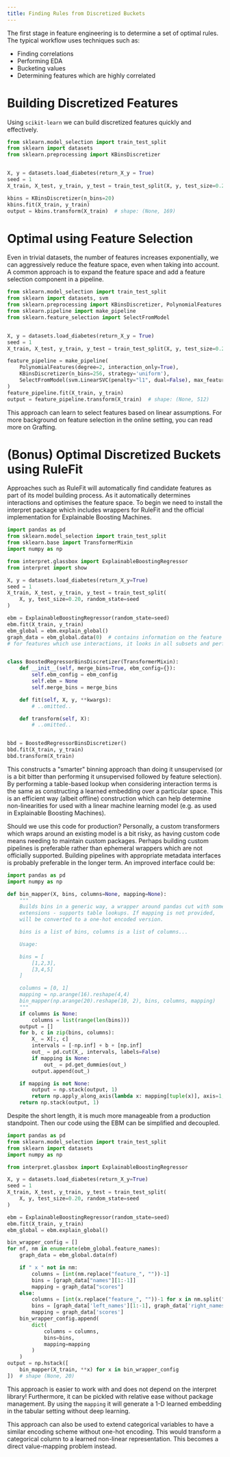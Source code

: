 ```yaml
---
title: Finding Rules from Discretized Buckets
---
```


The first stage in feature engineering is to determine a set of optimal rules. The typical workflow uses techniques such as:

*  Finding correlations
*  Performing EDA
*  Bucketing values
*  Determining features which are highly correlated

# Building Discretized Features

Using `scikit-learn` we can build discretized features quickly and effectively. 

```py
from sklearn.model_selection import train_test_split
from sklearn import datasets
from sklearn.preprocessing import KBinsDiscretizer


X, y = datasets.load_diabetes(return_X_y = True)
seed = 1
X_train, X_test, y_train, y_test = train_test_split(X, y, test_size=0.20, random_state=seed)

kbins = KBinsDiscretizer(n_bins=20)
kbins.fit(X_train, y_train)
output = kbins.transform(X_train)  # shape: (None, 169)
```


# Optimal using Feature Selection

Even in trivial datasets, the number of features increases exponentially, we can aggressively reduce the feature space, even when taking into account. A common approach is to expand the feature space and add a feature selection component in a pipeline. 

```py
from sklearn.model_selection import train_test_split
from sklearn import datasets, svm
from sklearn.preprocessing import KBinsDiscretizer, PolynomialFeatures
from sklearn.pipeline import make_pipeline
from sklearn.feature_selection import SelectFromModel


X, y = datasets.load_diabetes(return_X_y = True)
seed = 1
X_train, X_test, y_train, y_test = train_test_split(X, y, test_size=0.20, random_state=seed)

feature_pipeline = make_pipeline(
    PolynomialFeatures(degree=2, interaction_only=True),
    KBinsDiscretizer(n_bins=256, strategy='uniform'),
    SelectFromModel(svm.LinearSVC(penalty="l1", dual=False), max_features=512)  # without this we'll have over 2,000 features
)
feature_pipeline.fit(X_train, y_train)
output = feature_pipeline.transform(X_train)  # shape: (None, 512)
```

This approach can learn to select features based on linear assumptions. For more background on feature selection in the online setting, you can read more on Grafting. 


# (Bonus) Optimal Discretized Buckets using RuleFit

Approaches such as RuleFit will automatically find candidate features as part of its model building process. As it automatically determines interactions and optimises the feature space. To begin we need to install the interpret package which includes wrappers for RuleFit and the official implementation for Explainable Boosting Machines. 

```py
import pandas as pd
from sklearn.model_selection import train_test_split
from sklearn.base import TransformerMixin
import numpy as np

from interpret.glassbox import ExplainableBoostingRegressor
from interpret import show

X, y = datasets.load_diabetes(return_X_y=True)
seed = 1
X_train, X_test, y_train, y_test = train_test_split(
    X, y, test_size=0.20, random_state=seed
)

ebm = ExplainableBoostingRegressor(random_state=seed)
ebm.fit(X_train, y_train)
ebm_global = ebm.explain_global()
graph_data = ebm_global.data(0)  # contains information on the feature and confidence interval
# for features which use interactions, it looks in all subsets and performs a table lookup (not implemented)


class BoostedRegressorBinsDiscretizer(TransformerMixin):
    def __init__(self, merge_bins=True, ebm_config={}):
        self.ebm_config = ebm_config
        self.ebm = None
        self.merge_bins = merge_bins

    def fit(self, X, y, **kwargs):
        # ..omitted..

    def transform(self, X):
        # ..omitted..


bbd = BoostedRegressorBinsDiscretizer()
bbd.fit(X_train, y_train)
bbd.transform(X_train)

```

This constructs a "smarter" binning approach than doing it unsupervised (or is a bit bitter than performing it unsupervised followed by feature selection). By performing a table-based lookup when considering interaction terms is the same as constructing a learned embedding over a particular space. This is an efficient way (albeit offline) construction which can help determine non-linearities for used with a linear machine learning model (e.g. as used in Explainable Boosting Machines). 

Should we use this code for production? Personally, a custom transformers which wraps around an existing model is a bit risky, as having custom code means needing to maintain custom packages. Perhaps building custom pipelines is preferable rather than ephemeral wrappers which are not officially supported. Building pipelines with appropriate metadata interfaces is probably preferable in the longer term. An improved interface could be:

```py
import pandas as pd
import numpy as np

def bin_mapper(X, bins, columns=None, mapping=None):
    """
    Builds bins in a generic way, a wrapper around pandas cut with some
    extensions - supports table lookups. If mapping is not provided, 
    will be converted to a one-hot encoded version.

    bins is a list of bins, columns is a list of columns...

    Usage:

    bins = [
        [1,2,3],
        [3,4,5]
    ]

    columns = [0, 1]
    mapping = np.arange(16).reshape(4,4)
    bin_mapper(np.arange(20).reshape(10, 2), bins, columns, mapping)
    """
    if columns is None:
        columns = list(range(len(bins)))
    output = []
    for b, c in zip(bins, columns):
        X_ = X[:, c]
        intervals = [-np.inf] + b + [np.inf] 
        out_ = pd.cut(X_, intervals, labels=False)
        if mapping is None:
            out_ = pd.get_dummies(out_)
        output.append(out_)

    if mapping is not None:
        output = np.stack(output, 1)
        return np.apply_along_axis(lambda x: mapping[tuple(x)], axis=1, arr=output).reshape(-1, 1)
    return np.stack(output, 1)

```

Despite the short length, it is much more manageable from a production standpoint. Then our code using the EBM can be simplified and decoupled. 


```py
import pandas as pd
from sklearn.model_selection import train_test_split
from sklearn import datasets
import numpy as np

from interpret.glassbox import ExplainableBoostingRegressor

X, y = datasets.load_diabetes(return_X_y=True)
seed = 1
X_train, X_test, y_train, y_test = train_test_split(
    X, y, test_size=0.20, random_state=seed
)

ebm = ExplainableBoostingRegressor(random_state=seed)
ebm.fit(X_train, y_train)
ebm_global = ebm.explain_global()

bin_wrapper_config = []
for nf, nm in enumerate(ebm_global.feature_names):
    graph_data = ebm_global.data(nf)

    if " x " not in nm:
        columns = [int(nm.replace("feature_", ""))-1]
        bins = [graph_data["names"][1:-1]]
        mapping = graph_data["scores"]
    else:
        columns = [int(x.replace("feature_", ""))-1 for x in nm.split(" x ")]
        bins = [graph_data['left_names'][1:-1], graph_data['right_names'][1:-1]]
        mapping = graph_data['scores']
    bin_wrapper_config.append(
        dict(
            columns = columns,
            bins=bins,
            mapping=mapping
        )
    )
output = np.hstack([
    bin_mapper(X_train, **x) for x in bin_wrapper_config
])  # shape (None, 20)
```

This approach is easier to work with and does not depend on the interpret library! Furthermore, it can be pickled with relative ease without package management. By using the `mapping` it will generate a 1-D learned embedding in the tabular setting without deep learning.

This approach can also be used to extend categorical variables to have a similar encoding scheme without one-hot encoding. This would transform a categorical column to a learned non-linear representation. This becomes a direct value-mapping problem instead. 

